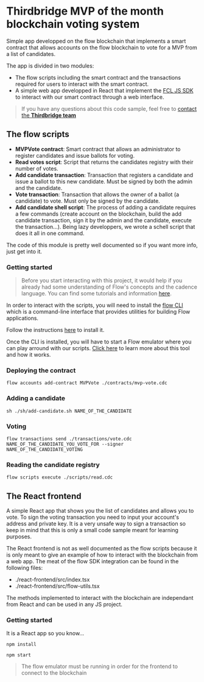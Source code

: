 # Thirdbridge MVP of the month blockchain voting system

Simple app developped on the flow blockchain that implements a smart contract that allows accounts on the flow blockchain to vote for a MVP from a list of candidates.

The app is divided in two modules:

- The flow scripts including the smart contract and the transactions required for users to interact with the smart contract.
- A simple web app developped in React that implement the [FCL JS SDK](https://developers.flow.com/tools/fcl-js) to interact with our smart contract through a web interface.

> If you have any questions about this code sample, feel free to [contact the **Thirdbridge team**](https://www.thirdbridge.ca/)

## The flow scripts

- **MVPVote contract**: Smart contract that allows an administrator to register candidates and issue ballots for voting.
- **Read votes script**: Script that returns the candidates registry with their number of votes.
- **Add candidate transaction**: Transaction that registers a candidate and issue a ballot to this new candidate. Must be signed by both the admin and the candidate.
- **Vote transaction**: Transaction that allows the owner of a ballot (a candidate) to vote. Must only be signed by the candidate.
- **Add candidate shell script**: The process of adding a candidate requires a few commands (create account on the blockchain, build the add candidate transaction, sign it by the admin and the candidate, execute the transaction...). Being lazy developpers, we wrote a schell script that does it all in one command.

The code of this module is pretty well documented so if you want more info, just get into it.

### Getting started

> Before you start interacting with this project, it would help if you already had some understanding of Flow's concepts and the cadence language. You can find some tutorials and information [here](https://developers.flow.com/cadence/tutorial/01-first-steps).

In order to interact with the scripts, you will need to install the [flow CLI](https://developers.flow.com/tools/flow-cli) which is a command-line interface that provides utilities for building Flow applications.

Follow the instructions [here](https://developers.flow.com/tools/flow-cli/install) to install it.

Once the CLI is installed, you will have to start a Flow emulator where you can play arround with our scripts. [Click here](https://developers.flow.com/tools/flow-cli/start-emulator) to learn more about this tool and how it works.

### Deploying the contract

```
flow accounts add-contract MVPVote ./contracts/mvp-vote.cdc
```

### Adding a candidate

```
sh ./sh/add-candidate.sh NAME_OF_THE_CANDIDATE
```

### Voting

```
flow transactions send ./transactions/vote.cdc NAME_OF_THE_CANDIDATE_YOU_VOTE_FOR --signer NAME_OF_THE_CANDIDATE_VOTING
```

### Reading the candidate registry

```
flow scripts execute ./scripts/read.cdc
```

## The React frontend

A simple React app that shows you the list of candidates and allows you to vote. To sign the voting transaction you need to input your account's address and private key. It is a very unsafe way to sign a transaction so keep in mind that this is only a small code sample meant for learning purposes.

The React frontend is not as well documented as the flow scripts because it is only meant to give an example of how to interact with the blockchain from a web app. The meat of the flow SDK integration can be found in the following files:

- ./react-frontend/src/index.tsx
- ./react-frontend/src/flow-utils.tsx

The methods implemented to interact with the blockchain are independant from React and can be used in any JS project.

### Getting started

It is a React app so you know...

```
npm install
```

```
npm start
```

> The flow emulator must be running in order for the frontend to connect to the blockchain
